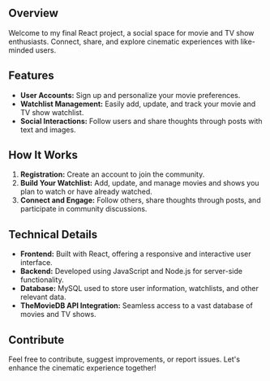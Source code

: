 ## Overview

Welcome to my final React project, a social space for movie and TV show enthusiasts. Connect, share, and explore cinematic experiences with like-minded users.

## Features

- **User Accounts:** Sign up and personalize your movie preferences.
- **Watchlist Management:** Easily add, update, and track your movie and TV show watchlist.
- **Social Interactions:** Follow users and share thoughts through posts with text and images.

## How It Works

1. **Registration:** Create an account to join the community.
2. **Build Your Watchlist:** Add, update, and manage movies and shows you plan to watch or have already watched.
3. **Connect and Engage:** Follow others, share thoughts through posts, and participate in community discussions.

## Technical Details

- **Frontend:** Built with React, offering a responsive and interactive user interface.
- **Backend:** Developed using JavaScript and Node.js for server-side functionality.
- **Database:** MySQL used to store user information, watchlists, and other relevant data.
- **TheMovieDB API Integration:** Seamless access to a vast database of movies and TV shows.

## Contribute

Feel free to contribute, suggest improvements, or report issues. Let's enhance the cinematic experience together!
